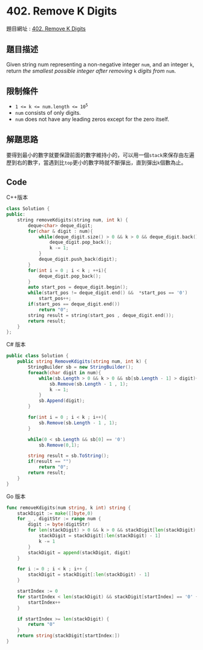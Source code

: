 # 402. Remove K Digits

題目網址 : [402. Remove K Digits](https://leetcode.com/problems/remove-k-digits)

## 題目描述

Given string num representing a non-negative integer `num`, and an integer `k`, return _the smallest possible integer after removing_ `k` _digits from_ `num`.

## 限制條件

- <code>1 <= k <= num.length <= 10<sup>5</sup></code>
- `num` consists of only digits.
- `num` does not have any leading zeros except for the zero itself.

## 解題思路

要得到最小的數字就要保證前面的數字維持小的，可以用一個`stack`來保存由左遍歷到右的數字，當遇到比`top`更小的數字時就不斷彈出，直到彈出`k`個數為止。

## Code

C++版本

```C++
class Solution {
public:
    string removeKdigits(string num, int k) {
        deque<char> deque_digit;
        for(char & digit : num){
            while(deque_digit.size() > 0 && k > 0 && deque_digit.back() > digit){
                deque_digit.pop_back();
                k -= 1;
            }
            deque_digit.push_back(digit);
        }
        for(int i = 0 ; i < k ; ++i){
            deque_digit.pop_back();
        }
        auto start_pos = deque_digit.begin();
        while(start_pos != deque_digit.end() &&  *start_pos == '0')
            start_pos++;
        if(start_pos == deque_digit.end())
            return "0";
        string result = string(start_pos , deque_digit.end());
        return result;
    }
};
```

C# 版本

```C#
public class Solution {
    public string RemoveKdigits(string num, int k) {
        StringBuilder sb = new StringBuilder();
        foreach(char digit in num){
            while(sb.Length > 0 && k > 0 && sb[sb.Length - 1] > digit){
                sb.Remove(sb.Length - 1 , 1);
                k -= 1;
            }
            sb.Append(digit);
        }

        for(int i = 0 ; i < k ; i++){
            sb.Remove(sb.Length - 1 , 1);
        }

        while(0 < sb.Length && sb[0] == '0')
            sb.Remove(0,1);

        string result = sb.ToString();
        if(result == "")
            return "0";
        return result;
    }
}
```

Go 版本

```go
func removeKdigits(num string, k int) string {
    stackDigit := make([]byte,0)
    for _ , digitStr := range num {
        digit := byte(digitStr)
        for len(stackDigit) > 0 && k > 0 && stackDigit[len(stackDigit) - 1] > digit {
            stackDigit = stackDigit[:len(stackDigit) - 1]
            k -= 1
        }
        stackDigit = append(stackDigit, digit)
    }

    for i := 0 ; i < k ; i++ {
        stackDigit = stackDigit[:len(stackDigit) - 1]
    }

    startIndex := 0
    for startIndex < len(stackDigit) && stackDigit[startIndex] == '0' {
        startIndex++
    }

    if startIndex >= len(stackDigit) {
        return "0"
    }
    return string(stackDigit[startIndex:])
}
```
